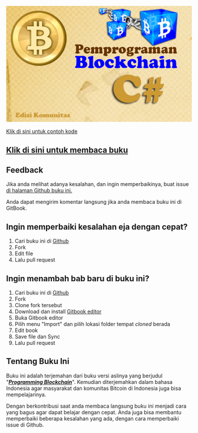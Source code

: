 ![](/assets/ProgrammingBlockchain-1.png)

[Klik di sini untuk contoh kode](https://github.com/ProgrammingBlockchain/ProgrammingBlockchainCodeExamples/)

## [Klik di sini untuk membaca buku](https://programmingblockchain.gitbooks.io/programmingblockchain/content/)

## Feedback

Jika anda melihat adanya kesalahan, dan ingin memperbaikinya, buat issue [di halaman Github buku ini.](https://github.com/eb-ina/ProgrammingBlockchain)

Anda dapat mengirim komentar langsung jika anda membaca buku ini di GitBook.

## Ingin memperbaiki kesalahan eja dengan cepat?

1. Cari buku ini di [Github](https://github.com/eb-ina/ProgrammingBlockchain)
2. Fork
3. Edit file
4. Lalu pull request

## Ingin menambah bab baru di buku ini?

1. Cari buku ini di [Github](https://github.com/eb-ina/ProgrammingBlockchain)
2. Fork
3. Clone fork tersebut
4. Download dan install [Gitbook editor](https://www.gitbook.com/)
5. Buka Gitbook editor
6. Pilih menu "Import" dan pilih lokasi folder tempat _cloned_ berada
7. Edit book
8. Save file dan Sync
9. Lalu pull request

## Tentang Buku Ini

Buku ini adalah terjemahan dari buku versi aslinya yang berjudul "[_**Programming Blockchain**_](https://github.com/ProgrammingBlockchain/ProgrammingBlockchain)". Kemudian diterjemahkan dalam bahasa Indonesia agar masyarakat dan komunitas Bitcoin di Indonesia juga bisa mempelajarinya. 

Dengan berkontribusi saat anda membaca langsung buku ini menjadi cara yang bagus agar dapat belajar dengan cepat. Anda juga bisa membantu memperbaiki beberapa kesalahan yang ada, dengan cara memperbaiki issue di Github. 

